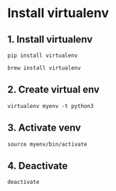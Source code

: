 # Install virtualenv
## 1. Install virtualenv
```
pip install virtualenv
```
```
brew install virtualenv
```

## 2. Create virtual env
```
virtualenv myenv -t python3
```

## 3. Activate venv
```
source myenv/bin/activate
```

## 4. Deactivate
```
deactivate
```

